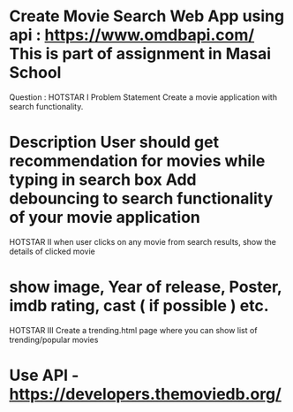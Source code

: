 Create Movie Search Web App using api : https://www.omdbapi.com/
This is part of assignment in Masai School
======================================================
Question : 
HOTSTAR I
Problem Statement
Create a movie application with search functionality.

Description
User should get recommendation for movies while typing in search box
Add debouncing to search functionality of your movie application
================================================================
HOTSTAR II
when user clicks on any movie from search results, show the details of clicked movie

show image, Year of release, Poster, imdb rating, cast ( if possible ) etc.
=================================================================
HOTSTAR III
Create a trending.html page where you can show list of trending/popular movies

Use API - https://developers.themoviedb.org/
=================================================================